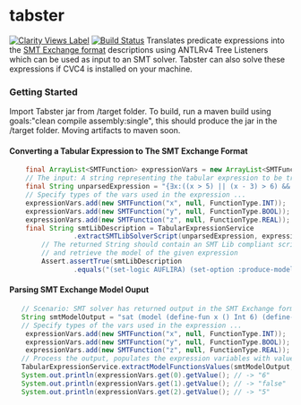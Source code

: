 # tabster

[![Clarity Views Label](http://clarityviews.ca/badge)](http://clarityviews.ca/github/clarity-team/tabster?projectName=tabster)
[![Build Status](https://travis-ci.org/Zir0-93/tabster.svg?branch=master)](https://travis-ci.org/Zir0-93/tabster)
Translates predicate expressions into the [SMT Exchange format](http://smtlib.github.io/jSMTLIB/SMTLIBTutorial.pdf) descriptions using ANTLRv4 Tree Listeners which can be used as input to an SMT solver. Tabster can also solve these expressions if CVC4 is installed on your machine.

### Getting Started
Import Tabster jar from /target folder. To build, run a maven build using goals:"clean compile assembly:single", this should produce the jar in the /target folder. Moving artifacts to maven soon.

#### Converting a Tabular Expression to The SMT Exchange Format
```java
    final ArrayList<SMTFunction> expressionVars = new ArrayList<SMTFunction>();
    // The input: A string representing the tabular expression to be translated
    final String unparsedExpression = "{∃x:((x > 5) || (x - 3) > 6) && false = y && 3.77 < z}";
    // Specify types of the vars used in the expression ...
    expressionVars.add(new SMTFunction("x", null, FunctionType.INT));
    expressionVars.add(new SMTFunction("y", null, FunctionType.BOOL));
    expressionVars.add(new SMTFunction("z", null, FunctionType.REAL));
    final String smtLibDescription = TabularExpressionService
                .extractSMTLibSolverScript(unparsedExpression, expressionVars);
        // The returned String should contain an SMT Lib compliant script to check the satisfiability 
        // and retrieve the model of the given expression
        Assert.assertTrue(smtLibDescription
                .equals("(set-logic AUFLIRA) (set-option :produce-models true) (declare-fun x () Int) (declare-fun y () Bool) (declare-fun z () Real)  (assert (exists ((x Int)) (and (or (> x 5 ) (> (- x 3 ) 6 ) ) (= false y ) (< 3.77 z ) ) ) ) (check-sat) (get-model) (exit)"));
```
#### Parsing SMT Exchange Model Ouput
```java
   // Scenario: SMT solver has returned output in the SMT Exchange form.
   String smtModelOutput = "sat (model (define-fun x () Int 6) (define-fun y () Bool false ) (define-fun z () Real 5))";
   // Specify types of the vars used in the expression ...
    expressionVars.add(new SMTFunction("x", null, FunctionType.INT));
    expressionVars.add(new SMTFunction("y", null, FunctionType.BOOL));
    expressionVars.add(new SMTFunction("z", null, FunctionType.REAL));
   // Process the output, populates the expression variables with values
   TabularExpressionService.extractModelFunctionsValues(smtModelOutput, expressionVars);
   System.out.println(expressionVars.get(0).getValue(); // -> "6"
   System.out.println(expressionVars.get(1).getValue(); // -> "false"
   System.out.println(expressionVars.get(2).getValue(); // -> "5"
```
